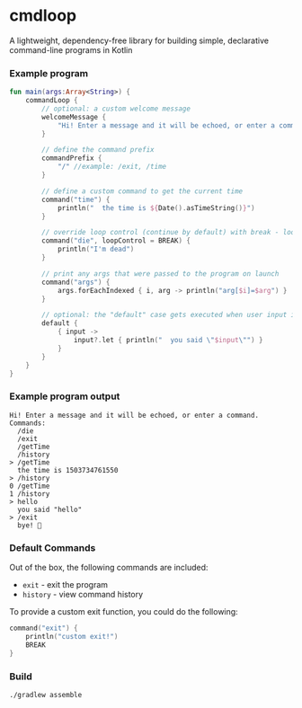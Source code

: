 # cmdloop

A lightweight, dependency-free library for building simple, declarative command-line programs in Kotlin

### Example program

```kotlin
fun main(args:Array<String>) {
    commandLoop {
        // optional: a custom welcome message
        welcomeMessage {
            "Hi! Enter a message and it will be echoed, or enter a command."
        }

        // define the command prefix
        commandPrefix {
            "/" //example: /exit, /time
        }

        // define a custom command to get the current time
        command("time") {
            println("  the time is ${Date().asTimeString()}")
        }

        // override loop control (continue by default) with break - loop will exit
        command("die", loopControl = BREAK) {
            println("I'm dead")
        }

        // print any args that were passed to the program on launch
        command("args") {
            args.forEachIndexed { i, arg -> println("arg[$i]=$arg") }
        }

        // optional: the "default" case gets executed when user input is not a command
        default {
            { input ->
                input?.let { println("  you said \"$input\"") }
            }
        }
    }
}
```

### Example program output

```
Hi! Enter a message and it will be echoed, or enter a command. Commands:
  /die
  /exit
  /getTime
  /history
> /getTime
  the time is 1503734761550
> /history
0 /getTime
1 /history
> hello
  you said "hello"
> /exit
  bye! 👋
```

### Default Commands

Out of the box, the following commands are included:
- `exit` - exit the program
- `history` - view command history

To provide a custom exit function, you could do the following:

```kotlin
command("exit") {
    println("custom exit!")
    BREAK
}
```

### Build
`./gradlew assemble` 